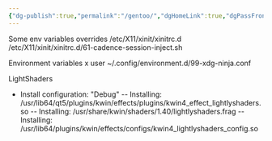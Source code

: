 ```yaml
---
{"dg-publish":true,"permalink":"/gentoo/","dgHomeLink":true,"dgPassFrontmatter":false}
---
```



Some env variables overrides
/etc/X11/xinit/xinitrc.d
/etc/X11/xinit/xinitrc.d/61-cadence-session-inject.sh


Environment variables x user
~/.config/environment.d/99-xdg-ninja.conf

LightShaders
- Install configuration: "Debug"
-- Installing: /usr/lib64/qt5/plugins/kwin/effects/plugins/kwin4_effect_lightlyshaders.so
-- Installing: /usr/share/kwin/shaders/1.40/lightlyshaders.frag
-- Installing: /usr/lib64/plugins/kwin/effects/configs/kwin4_lightlyshaders_config.so